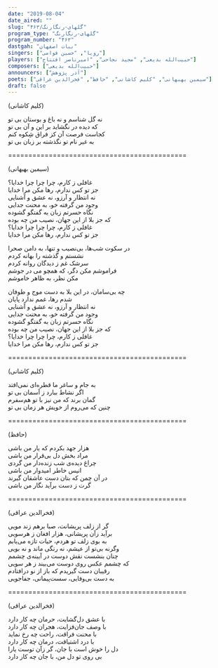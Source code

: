 ```yaml
---
date: "2019-08-04"
date_aired: ""
slug: "گلهای-رنگارنگ/۴۶۳"
program_type: "گلهای-رنگارنگ"
program_number: "۴۶۳"
dastgah: "بیات اصفهان"
singers: ["رویا", "حسین قوامی"]
players: ["حبیب‌الله بدیعی", "مجید نجاحی", "امیرناصر افتتاح"]
composers: ["حبیب‌الله بدیعی"]
announcers: ["آذر پژوهش"]
poets: ["سیمین بهبهانی", "کلیم کاشانی", "حافظ", "فخرالدین عراقی"]
draft: false
---
```


(کلیم کاشانی)  

نه گل شناسم و نه باغ و بوستان بی تو  
كه دیده در نگشاید بر این و آن بی تو  
کجاست فرصت آن کز فراق شِکوه كنم  
به غیر نام تو نگذشته بر زبان بی تو  

============================================  

(سیمین بهبهانی)  

غافلی ز کارم، چرا چرا چرا خدایا؟  
جز تو کس ندارم، رها مکن مرا خدایا  
نه انتظار و آرزو، نه عشق و آشنایی  
وجود من گرفته خو، به محنت جدایی  
نگاه حسرتم زبان به گفتگو گشوده  
که جز بلا از این جهان، نصیب من چه بوده  
غافلی ز کارم، چرا چرا چرا خدایا؟  
جز تو کس ندارم، رها مکن مرا خدایا  

در سکوت شب‌ها، بی‌نصیب و تنها، به دامن صحرا  
نشستم و گذشته را بهانه كردم  
سرشک غم ز دیدگان روانه كردم  
فراموشم مکن دگر، که همچو می در جوشم  
مكن نظر، به ظاهر خاموشم  

چه بی‌سامان، در این بلا به دست موج و طوفان  
شدم رها، غمم ندارد پایان  
نه انتظار و آرزو، نه عشق و آشنایی  
وجود من گرفته خو، به محنت جدایی  
نگاه حسرتم زبان به گفتگو گشوده  
که جز بلا از این جهان، نصیب من چه بوده  
غافلی ز کارم، چرا چرا چرا خدایا؟  
جز تو کس ندارم، رها مکن مرا خدایا  

============================================  

(کلیم کاشانی)  

به جام و ساغر ما قطره‌ای نمی‌افتد  
اگر نشاط ببارد ز آسمان بی تو  
گمان برند كه من نیز با تو هم‌سفرم  
چنین که می‌روم از خویش هر زمان بی تو  

============================================  

(حافظ)  

هزار جهد بکردم كه یار من باشی  
مراد بخش دل بی‌قرار من باشی  
چراغ دیده‌ی شب زنده‌دار من گردی  
انیس خاطر امیدوار من باشی  
در آن چمن که بتان دست عاشقان گیرند  
گرت ز دست برآید نگار من باشی  

============================================  

(فخرالدین عراقی)  

گر از زلف پریشانت، صبا برهم زند مویی  
برآید زآن پریشانی، هزار افغان ز هرسویی  
به بوی زلف تو هردم، حیات تازه می‌یابم  
وگرنه بی‌تو از عیشم، نه رنگی ماند و نه بویی  
چنان بنشست نقش دوست در آیینه‌ی چشمم  
كه چشمم عکس روی دوست می‌بیند ز هر سویی  
رقیبان دست گیریدم كه باز از نو در‌افتادم  
به دست بی‌وفایی، سست‌پیمانی، جفاجویی  

============================================  

(فخرالدین عراقی)  

با عشق دل‌گشایت، حرمان چه کار دارد  
با وصف جان‌فزایت، هجران چه کار دارد  
با محنت فراقت، راحت چه رخ نماید  
با درد اشتیاقت، درمان چه کار دارد  
دل را خوش است با جان، گر زآن توست یارا  
بی روی تو دل من، با جان چه كار دارد  
